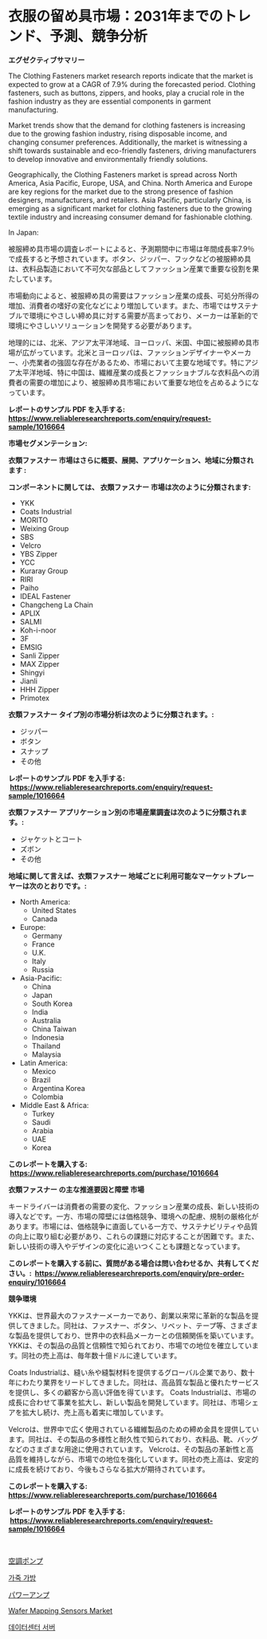 <p><h1>衣服の留め具市場：2031年までのトレンド、予測、競争分析</h1></p><p><strong>エグゼクティブサマリー</strong></p>
<p><p>The Clothing Fasteners market research reports indicate that the market is expected to grow at a CAGR of 7.9% during the forecasted period. Clothing fasteners, such as buttons, zippers, and hooks, play a crucial role in the fashion industry as they are essential components in garment manufacturing. </p><p>Market trends show that the demand for clothing fasteners is increasing due to the growing fashion industry, rising disposable income, and changing consumer preferences. Additionally, the market is witnessing a shift towards sustainable and eco-friendly fasteners, driving manufacturers to develop innovative and environmentally friendly solutions.</p><p>Geographically, the Clothing Fasteners market is spread across North America, Asia Pacific, Europe, USA, and China. North America and Europe are key regions for the market due to the strong presence of fashion designers, manufacturers, and retailers. Asia Pacific, particularly China, is emerging as a significant market for clothing fasteners due to the growing textile industry and increasing consumer demand for fashionable clothing.</p><p>In Japan:</p><p>被服締め具市場の調査レポートによると、予測期間中に市場は年間成長率7.9％で成長すると予想されています。ボタン、ジッパー、フックなどの被服締め具は、衣料品製造において不可欠な部品としてファッション産業で重要な役割を果たしています。</p><p>市場動向によると、被服締め具の需要はファッション産業の成長、可処分所得の増加、消費者の嗜好の変化などにより増加しています。また、市場ではサステナブルで環境にやさしい締め具に対する需要が高まっており、メーカーは革新的で環境にやさしいソリューションを開発する必要があります。</p><p>地理的には、北米、アジア太平洋地域、ヨーロッパ、米国、中国に被服締め具市場が広がっています。北米とヨーロッパは、ファッションデザイナーやメーカー、小売業者の強固な存在があるため、市場において主要な地域です。特にアジア太平洋地域、特に中国は、繊維産業の成長とファッショナブルな衣料品への消費者の需要の増加により、被服締め具市場において重要な地位を占めるようになっています。</p></p>
<p><strong>レポートのサンプル PDF を入手する: <a href="https://www.reliableresearchreports.com/enquiry/request-sample/1016664">https://www.reliableresearchreports.com/enquiry/request-sample/1016664</a></strong></p>
<p><strong>市場セグメンテーション:</strong></p>
<p><strong> 衣類ファスナー 市場はさらに概要、展開、アプリケーション、地域に分類されます :</strong></p>
<p><strong>コンポーネントに関しては、 衣類ファスナー 市場は次のように分類されます: &nbsp;</strong></p>
<p><ul><li>YKK</li><li>Coats Industrial</li><li>MORITO</li><li>Weixing Group</li><li>SBS</li><li>Velcro</li><li>YBS Zipper</li><li>YCC</li><li>Kuraray Group</li><li>RIRI</li><li>Paiho</li><li>IDEAL Fastener</li><li>Changcheng La Chain</li><li>APLIX</li><li>SALMI</li><li>Koh-i-noor</li><li>3F</li><li>EMSIG</li><li>Sanli Zipper</li><li>MAX Zipper</li><li>Shingyi</li><li>Jianli</li><li>HHH Zipper</li><li>Primotex</li></ul></p>
<p><strong> 衣類ファスナー タイプ別の市場分析は次のように分類されます。:</strong></p>
<p><ul><li>ジッパー</li><li>ボタン</li><li>スナップ</li><li>その他</li></ul></p>
<p><strong>レポートのサンプル PDF を入手する: &nbsp;<a href="https://www.reliableresearchreports.com/enquiry/request-sample/1016664">https://www.reliableresearchreports.com/enquiry/request-sample/1016664</a></strong></p>
<p><strong> 衣類ファスナー アプリケーション別の市場産業調査は次のように分類されます。:</strong></p>
<p><ul><li>ジャケットとコート</li><li>ズボン</li><li>その他</li></ul></p>
<p><strong>地域に関して言えば、衣類ファスナー 地域ごとに利用可能なマーケットプレーヤーは次のとおりです。:</strong></p>
<p><ul>
    <li>
        North America:
        <ul>
            <li>United States</li>
            <li>Canada</li>
        </ul>
    </li>
    <li>
        Europe:
        <ul>
            <li>Germany</li>
            <li>France</li>
            <li>U.K.</li>
            <li>Italy</li>
            <li>Russia</li>
        </ul>
    </li>
    <li>
        Asia-Pacific:
        <ul>
            <li>China</li>
            <li>Japan</li>
            <li>South Korea</li>
            <li>India</li>
            <li>Australia</li>
            <li>China Taiwan</li>
            <li>Indonesia</li>
            <li>Thailand</li>
            <li>Malaysia</li>
        </ul>
    </li>
    <li>
        Latin America:
        <ul>
            <li>Mexico</li>
            <li>Brazil</li>
            <li>Argentina Korea</li>
            <li>Colombia</li>
        </ul>
    </li>
    <li>
        Middle East & Africa:
        <ul>
            <li>Turkey</li>
            <li>Saudi</li>
            <li>Arabia</li>
            <li>UAE</li>
            <li>Korea</li>
        </ul>
    </li>
    </ul></p>
<p><strong>このレポートを購入する: &nbsp;<a href="https://www.reliableresearchreports.com/purchase/1016664">https://www.reliableresearchreports.com/purchase/1016664</a></strong></p>
<p><strong>衣類ファスナー の主な推進要因と障壁 市場</strong></p>
<p><p>キードライバーは消費者の需要の変化、ファッション産業の成長、新しい技術の導入などです。一方、市場の障壁には価格競争、環境への配慮、規制の厳格化があります。市場には、価格競争に直面している一方で、サステナビリティや品質の向上に取り組む必要があり、これらの課題に対応することが困難です。また、新しい技術の導入やデザインの変化に追いつくことも課題となっています。</p></p>
<p><strong>このレポートを購入する前に、質問がある場合は問い合わせるか、共有してください。:&nbsp; <a href="https://www.reliableresearchreports.com/enquiry/pre-order-enquiry/1016664">https://www.reliableresearchreports.com/enquiry/pre-order-enquiry/1016664</a></strong></p>
<p><strong>競争環境</strong></p>
<p><p>YKKは、世界最大のファスナーメーカーであり、創業以来常に革新的な製品を提供してきました。同社は、ファスナー、ボタン、リベット、テープ等、さまざまな製品を提供しており、世界中の衣料品メーカーとの信頼関係を築いています。 YKKは、その製品の品質と信頼性で知られており、市場での地位を確立しています。同社の売上高は、毎年数十億ドルに達しています。</p><p>Coats Industrialは、縫い糸や縫製材料を提供するグローバル企業であり、数十年にわたり業界をリードしてきました。同社は、高品質な製品と優れたサービスを提供し、多くの顧客から高い評価を得ています。 Coats Industrialは、市場の成長に合わせて事業を拡大し、新しい製品を開発しています。同社は、市場シェアを拡大し続け、売上高も着実に増加しています。</p><p>Velcroは、世界中で広く使用されている繊維製品のための締め金具を提供しています。同社は、その製品の多様性と耐久性で知られており、衣料品、靴、バッグなどのさまざまな用途に使用されています。 Velcroは、その製品の革新性と高品質を維持しながら、市場での地位を強化しています。同社の売上高は、安定的に成長を続けており、今後もさらなる拡大が期待されています。</p></p>
<p><strong>このレポートを購入する: &nbsp; <a href="https://www.reliableresearchreports.com/purchase/1016664">https://www.reliableresearchreports.com/purchase/1016664</a></strong></p>
<p><strong>レポートのサンプル PDF を入手する: &nbsp;<a href="https://www.reliableresearchreports.com/enquiry/request-sample/1016664">https://www.reliableresearchreports.com/enquiry/request-sample/1016664</a></strong><strong></strong></p>
<p>&nbsp;</p>
<p><p><a href="https://medium.com/@boydsmitham37/hvac%E3%83%9D%E3%83%B3%E3%83%97%E5%B8%82%E5%A0%B4-%E6%88%90%E5%8A%9F%E3%81%99%E3%82%8B%E3%83%93%E3%82%B8%E3%83%8D%E3%82%B9%E6%88%A6%E7%95%A5%E3%81%AE%E9%8D%B5-2031%E5%B9%B4%E3%81%BE%E3%81%A7%E3%81%AE%E4%BA%88%E6%B8%AC-0ac641c41616">空調ポンプ</a></p><p><a href="https://medium.com/@edenger9807/%EA%B0%80%EC%A3%BD-%EA%B0%80%EB%B0%A9-%EC%8B%9C%EC%9E%A5-%EC%A0%90%EC%9C%A0%EC%9C%A8-%EC%A7%84%ED%99%94-%EB%B0%8F-%EC%8B%9C%EC%9E%A5-%EC%84%B1%EC%9E%A5-%EB%8F%99%ED%96%A5-2024-2031%EB%85%84-828b7c571b13">가죽 가방</a></p><p><a href="https://medium.com/@larrycruz525/%E3%83%91%E3%83%AF%E3%83%BC%E3%82%A2%E3%83%B3%E3%83%97%E5%B8%82%E5%A0%B4-2031%E5%B9%B4%E3%81%BE%E3%81%A7%E3%81%AE%E3%83%88%E3%83%AC%E3%83%B3%E3%83%89-%E4%BA%88%E6%B8%AC-%E3%81%8A%E3%82%88%E3%81%B3%E7%AB%B6%E4%BA%89%E5%88%86%E6%9E%90-d599654c3e6b">パワーアンプ</a></p><p><a href="https://www.linkedin.com/pulse/wafer-mapping-sensors-market-size-growing-forecasted-period-9yaae?trackingId=C4hAibV1hMRYYxu38y5dYg%3D%3D">Wafer Mapping Sensors Market</a></p><p><a href="https://medium.com/@stuartstehr2022/%EB%8D%B0%EC%9D%B4%ED%84%B0-%EC%84%BC%ED%84%B0-%EC%84%9C%EB%B2%84-%EC%8B%9C%EC%9E%A5-%EA%B7%9C%EB%AA%A8-%EC%8B%9C%EC%9E%A5-%EC%A0%84%EB%A7%9D-%EB%B0%8F-%EC%8B%9C%EC%9E%A5-%EC%98%88%EC%B8%A1-2024%EB%85%84%EB%B6%80%ED%84%B0-2031%EB%85%84%EA%B9%8C%EC%A7%80-eecc635bd49e">데이터센터 서버</a></p></p>